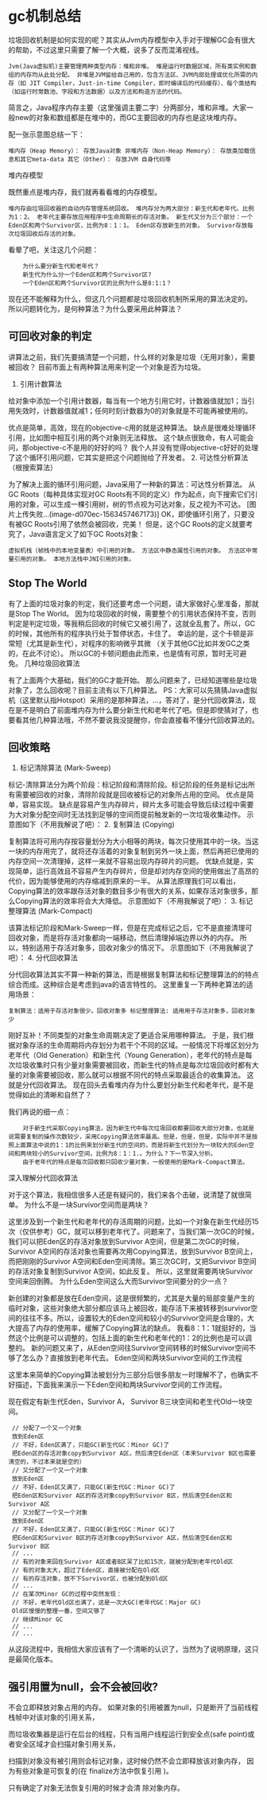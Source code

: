 # gc机制总结

垃圾回收机制是如何实现的呢？其实从Jvm内存模型中入手对于理解GC会有很大的帮助，不过这里只需要了解一个大概，说多了反而混淆视线。

    Jvm(Java虚拟机)主要管理两种类型内存：堆和非堆。 堆是运行时数据区域，所有类实例和数组的内存均从此处分配。 非堆是JVM留给自己用的，包含方法区、JVM内部处理或优化所需的内存（如 JIT Compiler，Just-in-time Compiler，即时编译后的代码缓存）、每个类结构（如运行时常数池、字段和方法数据）以及方法和构造方法的代码。

简言之，Java程序内存主要（这里强调主要二字）分两部分，堆和非堆。大家一般new的对象和数组都是在堆中的，而GC主要回收的内存也是这块堆内存。

配一张示意图总结一下：

    堆内存（Heap Memory）： 存放Java对象 非堆内存（Non-Heap Memory）： 存放类加载信息和其它meta-data 其它（Other）： 存放JVM 自身代码等

堆内存模型

既然重点是堆内存，我们就再看看堆的内存模型。

    堆内存由垃圾回收器的自动内存管理系统回收。 堆内存分为两大部分：新生代和老年代。比例为1：2。 老年代主要存放应用程序中生命周期长的存活对象。 新生代又分为三个部分：一个Eden区和两个Survivor区，比例为8：1：1。 Eden区存放新生的对象。 Survivor存放每次垃圾回收后存活的对象。

看晕了吧，关注这几个问题：

        为什么要分新生代和老年代？
        新生代为什么分一个Eden区和两个Survivor区?
        一个Eden区和两个Survivor区的比例为什么是8:1:1？

现在还不能解释为什么，但这几个问题都是垃圾回收机制所采用的算法决定的。 所以问题转化为，是何种算法？为什么要采用此种算法？

## 可回收对象的判定

讲算法之前，我们先要搞清楚一个问题，什么样的对象是垃圾（无用对象），需要被回收？ 目前市面上有两种算法用来判定一个对象是否为垃圾。
1. 引用计数算法

给对象中添加一个引用计数器，每当有一个地方引用它时，计数器值就加1；当引用失效时，计数器值就减1；任何时刻计数器为0的对象就是不可能再被使用的。

优点是简单，高效，现在的objective-c用的就是这种算法。 缺点是很难处理循环引用，比如图中相互引用的两个对象则无法释放。 这个缺点很致命，有人可能会问，那objective-c不是用的好好的吗？ 我个人并没有觉得objective-c好好的处理了这个循环引用问题，它其实是把这个问题抛给了开发者。
2. 可达性分析算法（根搜索算法）

为了解决上面的循环引用问题，Java采用了一种新的算法：可达性分析算法。 从GC Roots（每种具体实现对GC Roots有不同的定义）作为起点，向下搜索它们引用的对象，可以生成一棵引用树，树的节点视为可达对象，反之视为不可达。 [图片上传失败...(image-d070ec-1563457467173)] OK，即使循环引用了，只要没有被GC Roots引用了依然会被回收，完美！ 但是，这个GC Roots的定义就要考究了，Java语言定义了如下GC Roots对象：

    虚拟机栈（帧栈中的本地变量表）中引用的对象。 方法区中静态属性引用的对象。 方法区中常量引用的对象。 本地方法栈中JNI引用的对象。

## Stop The World

有了上面的垃圾对象的判定，我们还要考虑一个问题，请大家做好心里准备，那就是Stop The World。 因为垃圾回收的时候，需要整个的引用状态保持不变，否则判定是判定垃圾，等我稍后回收的时候它又被引用了，这就全乱套了。所以，GC的时候，其他所有的程序执行处于暂停状态，卡住了。 幸运的是，这个卡顿是非常短（尤其是新生代），对程序的影响微乎其微 （关于其他GC比如并发GC之类的，在此不讨论）。 所以GC的卡顿问题由此而来，也是情有可原，暂时无可避免。
几种垃圾回收算法

有了上面两个大基础，我们的GC才能开始。 那么问题来了，已经知道哪些是垃圾对象了，怎么回收呢？目前主流有以下几种算法。 PS：大家可以先猜猜Java虚拟机（这里默认指Hotspot）采用的是那种算法，…，答对了，是分代回收算法，现在是不是明白了前面堆内存为什么要分新生代和老年代了吧。但是即使猜对了，也要看其他几种算法哦，不然不要说我没提醒你，你会直接看不懂分代回收算法的。

## 回收策略

1. 标记清除算法 (Mark-Sweep)

标记-清除算法分为两个阶段：标记阶段和清除阶段。标记阶段的任务是标记出所有需要被回收的对象，清除阶段就是回收被标记的对象所占用的空间。 优点是简单，容易实现。 缺点是容易产生内存碎片，碎片太多可能会导致后续过程中需要为大对象分配空间时无法找到足够的空间而提前触发新的一次垃圾收集动作。 示意图如下（不用我解说了吧）：
2. 复制算法 (Copying)

复制算法将可用内存按容量划分为大小相等的两块，每次只使用其中的一块。当这一块的内存用完了，就将还存活着的对象复制到另外一块上面，然后再把已使用的内存空间一次清理掉，这样一来就不容易出现内存碎片的问题。 优缺点就是，实现简单，运行高效且不容易产生内存碎片，但是却对内存空间的使用做出了高昂的代价，因为能够使用的内存缩减到原来的一半。 从算法原理我们可以看出，Copying算法的效率跟存活对象的数目多少有很大的关系，如果存活对象很多，那么Copying算法的效率将会大大降低。 示意图如下（不用我解说了吧）：
3. 标记整理算法 (Mark-Compact)

该算法标记阶段和Mark-Sweep一样，但是在完成标记之后，它不是直接清理可回收对象，而是将存活对象都向一端移动，然后清理掉端边界以外的内存。 所以，特别适用于存活对象多，回收对象少的情况下。 示意图如下（不用我解说了吧）：
4. 分代回收算法

分代回收算法其实不算一种新的算法，而是根据复制算法和标记整理算法的的特点综合而成。这种综合是考虑到java的语言特性的。 这里重复一下两种老算法的适用场景：

    复制算法：适用于存活对象很少。回收对象多 标记整理算法: 适用用于存活对象多，回收对象少

刚好互补！不同类型的对象生命周期决定了更适合采用哪种算法。 于是，我们根据对象存活的生命周期将内存划分为若干个不同的区域。一般情况下将堆区划分为老年代（Old Generation）和新生代（Young Generation），老年代的特点是每次垃圾收集时只有少量对象需要被回收，而新生代的特点是每次垃圾回收时都有大量的对象需要被回收，那么就可以根据不同代的特点采取最适合的收集算法。 这就是分代回收算法。 现在回头去看堆内存为什么要划分新生代和老年代，是不是觉得如此的清晰和自然了？

我们再说的细一点：

        对于新生代采取Copying算法，因为新生代中每次垃圾回收都要回收大部分对象，也就是说需要复制的操作次数较少，采用Copying算法效率最高。但是，但是，但是，实际中并不是按照上面算法中说的1：1的比例来划分新生代的空间的，而是将新生代划分为一块较大的Eden空间和两块较小的Survivor空间，比例为8：1：1.。为什么？下一节深入分析。
        由于老年代的特点是每次回收都只回收少量对象，一般使用的是Mark-Compact算法。

深入理解分代回收算法

对于这个算法，我相信很多人还是有疑问的，我们来各个击破，说清楚了就很简单。
为什么不是一块Survivor空间而是两块？

这里涉及到一个新生代和老年代的存活周期的问题，比如一个对象在新生代经历15次（仅供参考）GC，就可以移到老年代了。问题来了，当我们第一次GC的时候，我们可以把Eden区的存活对象放到Survivor A空间，但是第二次GC的时候，Survivor A空间的存活对象也需要再次用Copying算法，放到Survivor B空间上，而把刚刚的Survivor A空间和Eden空间清除。第三次GC时，又把Survivor B空间的存活对象复制到Survivor A空间，如此反复。 所以，这里就需要两块Survivor空间来回倒腾。
为什么Eden空间这么大而Survivor空间要分的少一点？

新创建的对象都是放在Eden空间，这是很频繁的，尤其是大量的局部变量产生的临时对象，这些对象绝大部分都应该马上被回收，能存活下来被转移到survivor空间的往往不多。所以，设置较大的Eden空间和较小的Survivor空间是合理的，大大提高了内存的使用率，缓解了Copying算法的缺点。 我看8：1：1就挺好的，当然这个比例是可以调整的，包括上面的新生代和老年代的1：2的比例也是可以调整的。 新的问题又来了，从Eden空间往Survivor空间转移的时候Survivor空间不够了怎么办？直接放到老年代去。
Eden空间和两块Survivor空间的工作流程

这里本来简单的Copying算法被划分为三部分后很多朋友一时理解不了，也确实不好描述，下面我来演示一下Eden空间和两块Survivor空间的工作流程。

现在假定有新生代Eden，Survivor A， Survivor B三块空间和老生代Old一块空间。

     // 分配了一个又一个对象
     放到Eden区
     // 不好，Eden区满了，只能GC(新生代GC：Minor GC)了
     把Eden区的存活对象copy到Survivor A区，然后清空Eden区（本来Survivor B区也需要清空的，不过本来就是空的）
     // 又分配了一个又一个对象
     放到Eden区
     // 不好，Eden区又满了，只能GC(新生代GC：Minor GC)了
     把Eden区和Survivor A区的存活对象copy到Survivor B区，然后清空Eden区和Survivor A区
     // 又分配了一个又一个对象
     放到Eden区
     // 不好，Eden区又满了，只能GC(新生代GC：Minor GC)了
     把Eden区和Survivor B区的存活对象copy到Survivor A区，然后清空Eden区和Survivor B区
     // ...
     // 有的对象来回在Survivor A区或者B区呆了比如15次，就被分配到老年代Old区
     // 有的对象太大，超过了Eden区，直接被分配在Old区
     // 有的存活对象，放不下Survivor区，也被分配到Old区
     // ...
     // 在某次Minor GC的过程中突然发现：
     // 不好，老年代Old区也满了，这是一次大GC(老年代GC：Major GC)
     Old区慢慢的整理一番，空间又够了
     // 继续Minor GC
     // ...
     // ...

从这段流程中，我相信大家应该有了一个清晰的认识了，当然为了说明原理，这只是最简化版本。


## 强引用置为null，会不会被回收?
不会立即释放对象占用的内存。 如果对象的引用被置为null，只是断开了当前线程栈帧中对该对象的引用关系，

而垃圾收集器是运行在后台的线程，只有当用户线程运行到安全点(safe point)或者安全区域才会扫描对象引用关系，

扫描到对象没有被引用则会标记对象，这时候仍然不会立即释放该对象内存， 因为有些对象是可恢复的(在 finalize方法中恢复引用 )。

只有确定了对象无法恢复引用的时候才会清 除对象内存。


